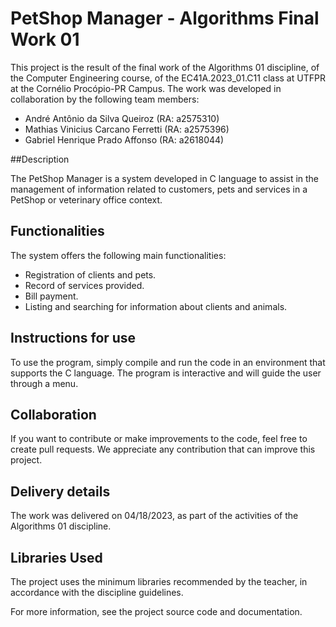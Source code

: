 # PetShop Manager - Algorithms Final Work 01

This project is the result of the final work of the Algorithms 01 discipline, of the Computer Engineering course, of the EC41A.2023_01.C11 class at UTFPR at the Cornélio Procópio-PR Campus. The work was developed in collaboration by the following team members:

- André Antônio da Silva Queiroz (RA: a2575310)
- Mathias Vinicius Carcano Ferretti (RA: a2575396)
- Gabriel Henrique Prado Affonso (RA: a2618044)

##Description

The PetShop Manager is a system developed in C language to assist in the management of information related to customers, pets and services in a PetShop or veterinary office context.

## Functionalities

The system offers the following main functionalities:

- Registration of clients and pets.
- Record of services provided.
- Bill payment.
- Listing and searching for information about clients and animals.

## Instructions for use

To use the program, simply compile and run the code in an environment that supports the C language. The program is interactive and will guide the user through a menu.

## Collaboration

If you want to contribute or make improvements to the code, feel free to create pull requests. We appreciate any contribution that can improve this project.

## Delivery details

The work was delivered on 04/18/2023, as part of the activities of the Algorithms 01 discipline.

## Libraries Used

The project uses the minimum libraries recommended by the teacher, in accordance with the discipline guidelines.

For more information, see the project source code and documentation.
